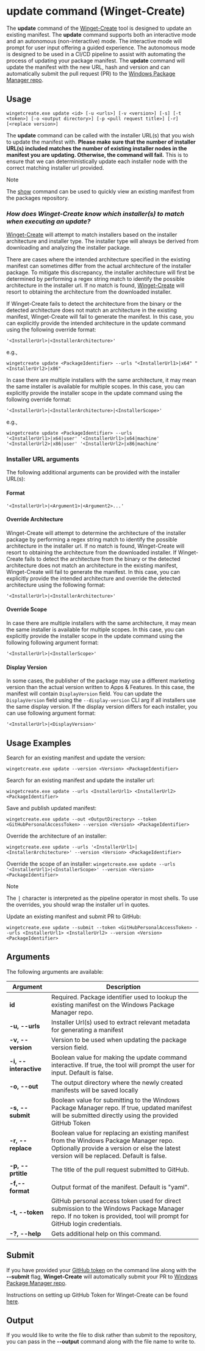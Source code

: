 
# update command (Winget-Create)

The **update** command of the [Winget-Create](../README.md) tool is designed to update an existing manifest. The **update** command supports both an interactive mode and an autonomous (non-interactive) mode. The interactive mode will prompt for user input offering a guided experience. The autonomous mode is designed to be used in a CI/CD pipeline to assist with automating the process of updating your package manifest. The **update** command will update the manifest with the new URL, hash and version and can automatically submit the pull request (PR) to the [Windows Package Manager repo](https://docs.microsoft.com/windows/package-manager/).

## Usage

`wingetcreate.exe update <id> [-u <urls>] [-v <version>] [-s] [-t <token>] [-o <output directory>] [-p <pull request title>] [-r] [<replace version>]`

The **update** command can be called with the installer URL(s) that you wish to update the manifest with. **Please make sure that the number of installer URL(s) included matches the number of existing installer nodes in the manifest you are updating. Otherwise, the command will fail.** This is to ensure that we can deterministically update each installer node with the correct matching installer url provided.

> [!NOTE]
> The [show](show.md) command can be used to quickly view an existing manifest from the packages repository.

### *How does Winget-Create know which installer(s) to match when executing an update?*

[Winget-Create](../README.md) will attempt to match installers based on the installer architecture and installer type. The installer type will always be derived from downloading and analyzing the installer package.

There are cases where the intended architecture specified in the existing manifest can sometimes differ from the actual architecture of the installer package. To mitigate this discrepancy, the installer architecture will first be determined by performing a regex string match to identify the possible architecture in the installer url. If no match is found, [Winget-Create](../README.md) will resort to obtaining the architecture from the downloaded installer.

If Winget-Create fails to detect the architecture from the binary or the detected architecture does not match an architecture in the existing manifest, Winget-Create will fail to generate the manifest. In this case, you can explicitly provide the intended architecture in the update command using the following override format:

`'<InstallerUrl>|<InstallerArchitecture>'`

e.g.,

`wingetcreate update <PackageIdentifier> --urls "<InstallerUrl1>|x64" "<InstallerUrl2>|x86"`

In case there are multiple installers with the same architecture, it may mean the same installer is available for multiple scopes. In this case, you can explicitly provide the installer scope in the update command using the following override format:

`'<InstallerUrl>|<InstallerArchitecture>|<InstallerScope>'`

e.g.,

`wingetcreate update <PackageIdentifier> --urls '<InstallerUrl1>|x64|user' '<InstallerUrl1>|x64|machine' '<InstallerUrl2>|x86|user' '<InstallerUrl2>|x86|machine'`

### Installer URL arguments

The following additional arguments can be provided with the installer URL(s):

#### Format

`'<InstallerUrl>|<Argument1>|<Argument2>...'`

#### Override Architecture

Winget-Create will attempt to determine the architecture of the installer package by performing a regex string match to identify the possible architecture in the installer url. If no match is found, Winget-Create will resort to obtaining the architecture from the downloaded installer. If Winget-Create fails to detect the architecture from the binary or the detected architecture does not match an architecture in the existing manifest, Winget-Create will fail to generate the manifest. In this case, you can explicitly provide the intended architecture and override the detected architecture using the following format:

`'<InstallerUrl>|<InstallerArchitecture>'`

#### Override Scope

In case there are multiple installers with the same architecture, it may mean the same installer is available for multiple scopes. In this case, you can explicitly provide the installer scope in the update command using the following following argument format:

`'<InstallerUrl>|<InstallerScope>'`

#### Display Version

In some cases, the publisher of the package may use a different marketing version than the actual version written to Apps & Features. In this case, the manifest will contain `DisplayVersion` field. You can update the `DisplayVersion` field using the `--display-version` CLI arg if all installers use the same display version. If the display version differs for each installer, you can use following argument format:

`'<InstallerUrl>|<DisplayVersion>'`

## Usage Examples

Search for an existing manifest and update the version:

`wingetcreate.exe update --version <Version> <PackageIdentifier>`

Search for an existing manifest and update the installer url:

`wingetcreate.exe update --urls <InstallerUrl1> <InstallerUrl2> <PackageIdentifier>`

Save and publish updated manifest:

`wingetcreate.exe update --out <OutputDirectory> --token <GitHubPersonalAccessToken> --version <Version> <PackageIdentifier>`

Override the architecture of an installer:

`wingetcreate.exe update --urls '<InstallerUrl1>|<InstallerArchitecture>' --version <Version> <PackageIdentifier>`

Override the scope of an installer:
`wingetcreate.exe update --urls '<InstallerUrl1>|<InstallerScope>' --version <Version> <PackageIdentifier>`

> [!NOTE]
> The <kbd>|</kbd> character is interpreted as the pipeline operator in most shells. To use the overrides, you should wrap the installer url in quotes.

Update an existing manifest and submit PR to GitHub:

`wingetcreate.exe update --submit --token <GitHubPersonalAccessToken> --urls <InstallerUrl1> <InstallerUrl2> --version <Version> <PackageIdentifier>`

## Arguments

The following arguments are available:

| Argument  | Description |
|--------------|-------------|
| **id** |  Required. Package identifier used to lookup the existing manifest on the Windows Package Manager repo.
| **-u, --urls** |  Installer Url(s) used to extract relevant metadata for generating a manifest
| **-v, --version** |  Version to be used when updating the package version field.
| **-i, --interactive** |  Boolean value for making the update command interactive. If true, the tool will prompt the user for input. Default is false.
| **-o, --out** |  The output directory where the newly created manifests will be saved locally
| **-s, --submit** |  Boolean value for submitting to the Windows Package Manager repo. If true, updated manifest will be submitted directly using the provided GitHub Token
| **-r, --replace** |  Boolean value for replacing an existing manifest from the Windows Package Manager repo. Optionally provide a version or else the latest version will be replaced. Default is false.
| **-p, --prtitle** |  The title of the pull request submitted to GitHub.
| **-f,--format** |  Output format of the manifest. Default is "yaml". |
| **-t, --token** |  GitHub personal access token used for direct submission to the Windows Package Manager repo. If no token is provided, tool will prompt for GitHub login credentials.
| **-?, --help** |  Gets additional help on this command. |

## Submit

If you have provided your [GitHub token](https://docs.github.com/en/github/authenticating-to-github/creating-a-personal-access-token) on the command line along with the **--submit** flag, **Winget-Create** will automatically submit your PR to [Windows Package Manager repo](https://docs.microsoft.com/windows/package-manager/).

Instructions on setting up GitHub Token for Winget-Create can be found [here](../README.md#github-personal-access-token-classic-permissions).

## Output

If you would like to write the file to disk rather than submit to the repository, you can pass in the **--output** command along with the file name to write to.
